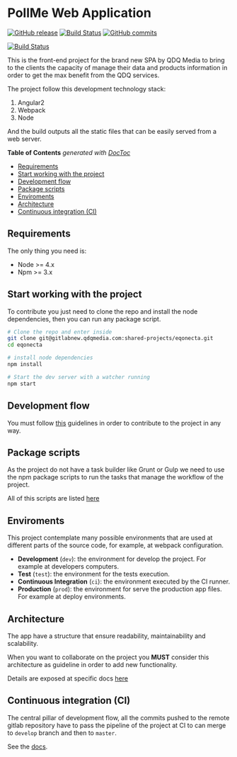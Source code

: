 # PollMe Web Application
[![GitHub release](https://img.shields.io/github/release/Poll-me/poll-me-webapp.svg)](https://github.com/Poll-me/poll-me-webapp/releases)
[![Build Status](https://travis-ci.org/Poll-me/poll-me-webapp.svg)](https://travis-ci.org/Poll-me/poll-me-webapp)
[![GitHub commits](https://img.shields.io/github/commits-since/Poll-me/poll-me-webapp/0.0.0.svg)](https://github.com/Poll-me/poll-me-webapp/compare/v0.0.0...develop)

[![Build Status](https://www.netlify.com/img/global/badges/netlify-color-accent.svg)](https://www.netlify.com)

This is the front-end project for the brand new SPA by QDQ Media to bring to the clients
the capacity of manage their data and products information in order to get the max benefit
from the QDQ services.

The project follow this development technology stack:

1. Angular2
1. Webpack
1. Node

And the build outputs all the static files that can be easily served from a web server.

<!-- START doctoc generated TOC please keep comment here to allow auto update -->
<!-- DON'T EDIT THIS SECTION, INSTEAD RE-RUN doctoc TO UPDATE -->
**Table of Contents**  *generated with [DocToc](https://github.com/thlorenz/doctoc)*

- [Requirements](#requirements)
- [Start working with the project](#start-working-with-the-project)
- [Development flow](#development-flow)
- [Package scripts](#package-scripts)
- [Enviroments](#enviroments)
- [Architecture](#architecture)
- [Continuous integration (CI)](#continuous-integration-ci)

<!-- END doctoc generated TOC please keep comment here to allow auto update -->

## Requirements
The only thing you need is:

- Node >= 4.x
- Npm >= 3.x

## Start working with the project
To contribute you just need to clone the repo and install the node dependencies, then you
can run any package script.

```bash
# Clone the repo and enter inside
git clone git@gitlabnew.qdqmedia.com:shared-projects/eqonecta.git
cd eqonecta

# install node dependencies
npm install

# Start the dev server with a watcher running
npm start
```

## Development flow
You must follow [this](docs/dev-flow.md) guidelines in order to contribute to the project in any way.

## Package scripts
As the project do not have a task builder like Grunt or Gulp we need to use the npm package scripts
to run the tasks that manage the workflow of the project.

All of this scripts are listed [here](docs/scripts.md)

## Enviroments
This project contemplate many possible environments that are used at different parts
of the source code, for example, at webpack configuration.

- **Development** (`dev`): the environment for develop the project.
  For example at developers computers.
- **Test** (`test`): the environment for the tests execution.
- **Continuous Integration** (`ci`): the environment executed by the CI runner.
- **Production** (`prod`): the environment for serve the production app files.
  For example at deploy environments.

## Architecture
The app have a structure that ensure readability, maintainability and scalability.

When you want to collaborate on the project you **MUST** consider this architecture as
guideline in order to add new functionality.

Details are exposed at specific docs [here](docs/architecture.md)

## Continuous integration (CI)
The central pillar of development flow, all the commits pushed to the remote gitlab
repository have to pass the pipeline of the project at CI to can merge to `develop`
branch and then to `master`.

See the [docs](docs/ci.md).
